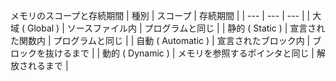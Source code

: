 メモリのスコープと存続期間
| 種別 | スコープ | 存続期間 |
| --- | --- | --- |
| 大域 ( Global ) | ソースファイル内 | プログラムと同じ |
| 静的 ( Static ) | 宣言された関数内 | プログラムと同じ |
| 自動 ( Automatic ) | 宣言されたブロック内 | ブロックを抜けるまで |
| 動的 ( Dynamic ) | メモリを参照するポインタと同じ | 解放されるまで |

